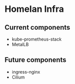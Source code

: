 # Homelan Infra

## Current components
- kube-prometheus-stack
- MetalLB

## Future components
- ingress-nginx
- Cilium